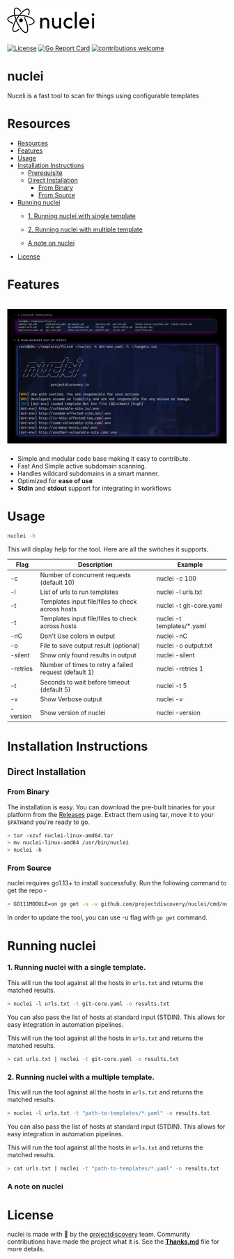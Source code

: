 
<h1 align="left">
  <img src="static/nuclei-logo.png" alt="nuclei" width="200px"></a>
  <br>
</h1>

[![License](https://img.shields.io/badge/license-MIT-_red.svg)](https://opensource.org/licenses/MIT)
[![Go Report Card](https://goreportcard.com/badge/github.com/projectdiscovery/nuclei)](https://goreportcard.com/report/github.com/projectdiscovery/nuclei)
[![contributions welcome](https://img.shields.io/badge/contributions-welcome-brightgreen.svg?style=flat)](https://github.com/projectdiscovery/nuclei/issues)

# nuclei

Nuceli is a fast tool to scan for things using configurable templates

# Resources
- [Resources](#resources)
- [Features](#features)
- [Usage](#usage)
- [Installation Instructions](#installation-instructions)
  - [Prerequisite](#prerequisite)
  - [Direct Installation](#direct-installation)
    - [From Binary](#from-binary)
    - [From Source](#from-source)
- [Running nuclei](#running-nuclei)
    - [1. Running nuclei with single template](#running-nuclei-with-a-single-template)
    - [2. Running nuclei with multiple template](#running-nuclei-with-a-multiple-template)



    - [A note on nuclei](#a-note-on-nuclei)
- [License](#license)

 # Features

<h1 align="left">
  <img src="static/nuclei-run.jpg" alt="nuclei" width="700px"></a>
  <br>
</h1>

 - Simple and modular code base making it easy to contribute.
 - Fast And Simple active subdomain scanning.
 - Handles wildcard subdomains in a smart manner.
 - Optimized for **ease of use**
 - **Stdin** and **stdout** support for integrating in workflows

# Usage

```bash
nuclei -h
```

This will display help for the tool. Here are all the switches it supports.

| Flag           | Description                                             | Example                              |
|----------------|---------------------------------------------------------|--------------------------------------|
| -c             | Number of concurrent requests (default 10)              | nuclei -c 100                    |
| -l             | List of urls to run templates                           | nuclei -l urls.txt               |
| -t             | Templates input file/files to check across hosts        | nuclei -t git-core.yaml          |
| -t             | Templates input file/files to check across hosts        | nuclei -t templates/*.yaml       |
| -nC            | Don't Use colors in output                              | nuclei -nC                       |
| -o             | File to save output result (optional)                   | nuclei -o output.txt             |
| -silent        | Show only found results in output                       | nuclei -silent                   |
| -retries       | Number of times to retry a failed request (default 1)   | nuclei -retries 1                |
| -t             | Seconds to wait before timeout (default 5)              | nuclei -t 5                      |
| -v             | Show Verbose output                                     | nuclei -v                        |
| -version       | Show version of nuclei                                  | nuclei -version                  |


# Installation Instructions


## Direct Installation

### From Binary

The installation is easy. You can download the pre-built binaries for your platform from the [Releases](https://github.com/projectdiscovery/nuclei/releases/) page. Extract them using tar, move it to your `$PATH`and you're ready to go.

```bash
> tar -xzvf nuclei-linux-amd64.tar
> mv nuclei-linux-amd64 /usr/bin/nuclei
> nuclei -h
```

### From Source

nuclei requires go1.13+ to install successfully. Run the following command to get the repo - 

```bash
> GO111MODULE=on go get -u -v github.com/projectdiscovery/nuclei/cmd/nuclei
```

In order to update the tool, you can use -u flag with `go get` command.

# Running nuclei

### 1. Running nuclei with a single template. 

This will run the tool against all the hosts in `urls.txt` and returns the matched results. 

```bash
> nuclei -l urls.txt -t git-core.yaml -o results.txt
```


You can also pass the list of hosts at standard input (STDIN). This allows for easy integration in automation pipelines.

This will run the tool against all the hosts in `urls.txt` and returns the matched results. 


```bash
> cat urls.txt | nuclei -t git-core.yaml -o results.txt
```

### 2. Running nuclei with a multiple template. 

This will run the tool against all the hosts in `urls.txt` and returns the matched results. 

```bash
> nuclei -l urls.txt -t "path-to-templates/*.yaml" -o results.txt 
```


You can also pass the list of hosts at standard input (STDIN). This allows for easy integration in automation pipelines.

This will run the tool against all the hosts in `urls.txt` and returns the matched results. 


```bash
> cat urls.txt | nuclei -t "path-to-templates/*.yaml" -o results.txt 
```


### A note on nuclei


# License

nuclei is made with 🖤 by the [projectdiscovery](https://projectdiscovery.io) team. Community contributions have made the project what it is. See the **[Thanks.md](https://github.com/projectdiscovery/nuclei/blob/master/THANKS.md)** file for more details.
